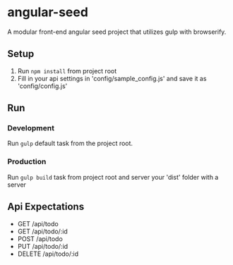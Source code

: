 # angular-seed
A modular front-end angular seed project that utilizes gulp with browserify.

## Setup
1. Run ```npm install``` from project root
2. Fill in your api settings in 'config/sample_config.js' and save it as 'config/config.js'

## Run
### Development
Run ```gulp``` default task from the project root.
### Production
Run ```gulp build``` task from project root and server your 'dist' folder with a server

## Api Expectations
- GET /api/todo
- GET /api/todo/:id
- POST /api/todo
- PUT /api/todo/:id
- DELETE /api/todo/:id
